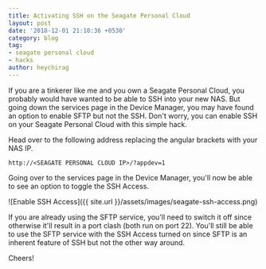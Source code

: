 ```yaml
---
title: Activating SSH on the Seagate Personal Cloud
layout: post
date: '2018-12-01 21:10:36 +0530'
category: blog
tag:
- seagate personal cloud
- hacks
author: heychirag
---
```


If you are a tinkerer like me and you own a Seagate Personal Cloud, you probably would have wanted to be able to SSH into your new NAS. But going down the services page in the Device Manager, you may have found an option to enable SFTP but not the SSH. Don't worry, you can enable SSH on your Seagate Personal Cloud with this simple hack.

Head over to the following address replacing the angular brackets with your NAS IP.

    http://<SEAGATE PERSONAL CLOUD IP>/?appdev=1

Going over to the services page in the Device Manager, you'll now be able to see an option to toggle the SSH Access.

![Enable SSH Access]({{ site.url }}/assets/images/seagate-ssh-access.png)

If you are already using the SFTP service, you'll need to switch it off since otherwise it'll result in a port clash (both run on port 22). You'll still be able to use the SFTP service with the SSH Access turned on since SFTP is an inherent feature of SSH but not the other way around.

Cheers!
